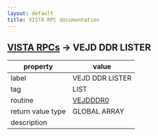 ```yaml
---
layout: default
title: VISTA RPC documentation
---
```




## [VISTA RPCs](TableOfContent.md) &#8594; VEJD DDR LISTER 

 property | value 
--- | --- 
 label | VEJD DDR LISTER
 tag | LIST
 routine | [VEJDDDR0](http://code.osehra.org/dox/Routine_VEJDDDR0_source.html)
 return value type | GLOBAL ARRAY
 description | 